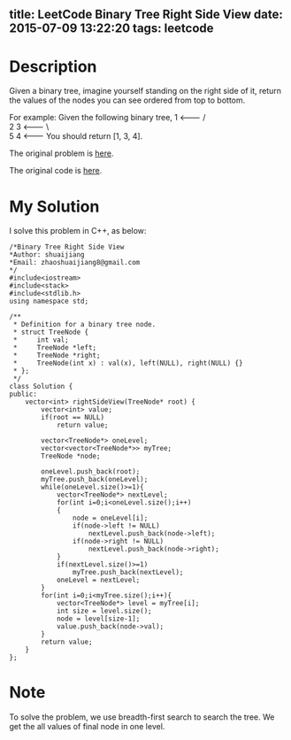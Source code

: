 title: LeetCode Binary Tree Right Side View
date: 2015-07-09 13:22:20
tags: leetcode
---

# Description

Given a binary tree, imagine yourself standing on the right side of it, return the values of the nodes you can see ordered from top to bottom.

For example:
Given the following binary tree,
   1            <---
 /   \
2     3         <---
 \     \
  5     4       <---
You should return [1, 3, 4].

The original problem is [here](https://leetcode.com/problems/binary-tree-right-side-view/ "Problem").

The original code is [here](https://github.com/shuaijiang/LeetCode/blob/master/BinaryTreeRightSideView.cpp "Code").
<!--more-->

# My Solution
I solve this problem in C++, as below:
	
	/*Binary Tree Right Side View
	*Author: shuaijiang
	*Email: zhaoshuaijiang8@gmail.com
	*/
	#include<iostream>
	#include<stack>
	#include<stdlib.h>
	using namespace std;
	
	/**
	 * Definition for a binary tree node.
	 * struct TreeNode {
	 *     int val;
	 *     TreeNode *left;
	 *     TreeNode *right;
	 *     TreeNode(int x) : val(x), left(NULL), right(NULL) {}
	 * };
	 */
	class Solution {
	public:
	    vector<int> rightSideView(TreeNode* root) {
	        vector<int> value;
	        if(root == NULL)
	        	return value;
	        
	        vector<TreeNode*> oneLevel;
	        vector<vector<TreeNode*>> myTree;
	        TreeNode *node;
	
	        oneLevel.push_back(root);
	        myTree.push_back(oneLevel);
	        while(oneLevel.size()>=1){
	        	vector<TreeNode*> nextLevel;
				for(int i=0;i<oneLevel.size();i++)
				{
					node = oneLevel[i];
					if(node->left != NULL)
						nextLevel.push_back(node->left);
					if(node->right != NULL)
						nextLevel.push_back(node->right);
				}
				if(nextLevel.size()>=1)
					myTree.push_back(nextLevel);
				oneLevel = nextLevel;
	        }
			for(int i=0;i<myTree.size();i++){
				vector<TreeNode*> level = myTree[i];
				int size = level.size();
				node = level[size-1];
				value.push_back(node->val);
			}
			return value;
	    }
	};


# Note
To solve the problem, we use breadth-first search to search the tree. We get the all values of final node in one level. 
